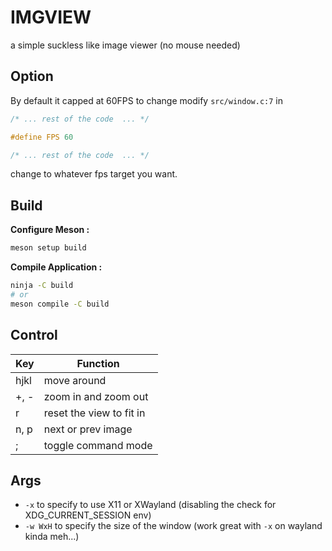 # IMGVIEW
a simple suckless like image viewer (no mouse needed)

## Option

By default it capped at 60FPS to change modify `src/window.c:7` in

```c
/* ... rest of the code  ... */

#define FPS 60

/* ... rest of the code  ... */
```

change to whatever fps target you want.

## Build

__Configure Meson :__

```sh
meson setup build
```

__Compile Application :__

```sh
ninja -C build
# or
meson compile -C build
```

## Control

| Key  | Function                 |
|------|--------------------------|
| hjkl | move around              |
| +, - | zoom in and zoom out     |
| r    | reset the view to fit in |
| n, p | next or prev image       |
| ;    | toggle command mode      |

## Args
- `-x` to specify to use X11 or XWayland (disabling the check for XDG_CURRENT_SESSION env)
- `-w WxH` to specify the size of the window (work great with `-x` on wayland kinda meh...)
